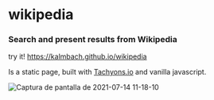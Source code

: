 # wikipedia

### Search and present results from Wikipedia

try it! https://kalmbach.github.io/wikipedia

Is a static page, built with [Tachyons.io](http://tachyons.io/) and vanilla javascript.

![Captura de pantalla de 2021-07-14 11-18-10](https://user-images.githubusercontent.com/36028/125637814-000b99e5-b2d7-48a1-bb7d-6d412b0be1c2.png)
